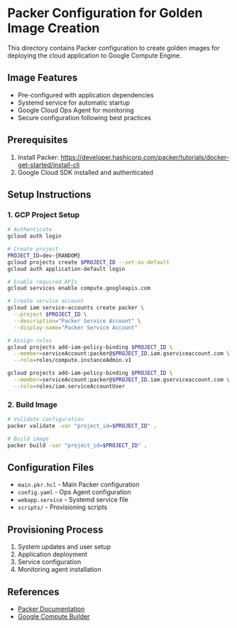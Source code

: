 # Packer Configuration for Golden Image Creation

This directory contains Packer configuration to create golden images for deploying the cloud application to Google Compute Engine.

## Image Features

- Pre-configured with application dependencies
- Systemd service for automatic startup
- Google Cloud Ops Agent for monitoring
- Secure configuration following best practices

## Prerequisites

1. Install Packer: https://developer.hashicorp.com/packer/tutorials/docker-get-started/install-cli
2. Google Cloud SDK installed and authenticated

## Setup Instructions

### 1. GCP Project Setup

```bash
# Authenticate
gcloud auth login

# Create project
PROJECT_ID=dev-{RANDOM}
gcloud projects create $PROJECT_ID --set-as-default
gcloud auth application-default login

# Enable required APIs
gcloud services enable compute.googleapis.com

# Create service account
gcloud iam service-accounts create packer \
  --project $PROJECT_ID \
  --description="Packer Service Account" \
  --display-name="Packer Service Account"

# Assign roles
gcloud projects add-iam-policy-binding $PROJECT_ID \
  --member=serviceAccount:packer@$PROJECT_ID.iam.gserviceaccount.com \
  --role=roles/compute.instanceAdmin.v1

gcloud projects add-iam-policy-binding $PROJECT_ID \
  --member=serviceAccount:packer@$PROJECT_ID.iam.gserviceaccount.com \
  --role=roles/iam.serviceAccountUser
```

### 2. Build Image

```bash
# Validate configuration
packer validate -var "project_id=$PROJECT_ID" .

# Build image
packer build -var "project_id=$PROJECT_ID" .
```

## Configuration Files

- `main.pkr.hcl` - Main Packer configuration
- `config.yaml` - Ops Agent configuration
- `webapp.service` - Systemd service file
- `scripts/` - Provisioning scripts

## Provisioning Process

1. System updates and user setup
2. Application deployment
3. Service configuration
4. Monitoring agent installation

## References

- [Packer Documentation](https://developer.hashicorp.com/packer/docs)
- [Google Compute Builder](https://developer.hashicorp.com/packer/plugins/builders/googlecompute)
